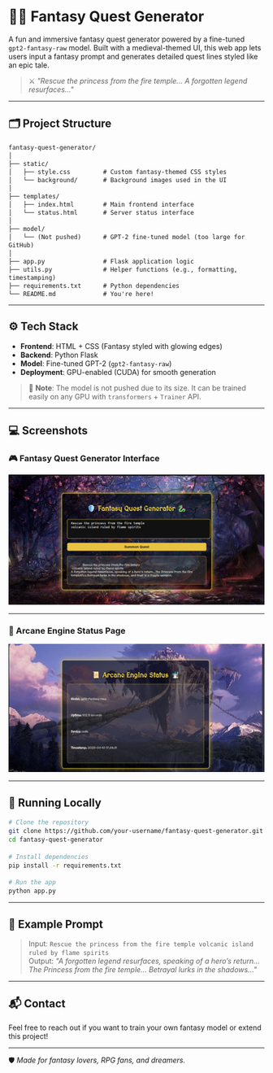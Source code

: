 
# 🧙‍♂️ Fantasy Quest Generator

A fun and immersive fantasy quest generator powered by a fine-tuned `gpt2-fantasy-raw` model. Built with a medieval-themed UI, this web app lets users input a fantasy prompt and generates detailed quest lines styled like an epic tale.

> ⚔️ *"Rescue the princess from the fire temple... A forgotten legend resurfaces..."*

---

## 🗂️ Project Structure

```
fantasy-quest-generator/
│
├── static/
│   ├── style.css         # Custom fantasy-themed CSS styles
│   └── background/       # Background images used in the UI
│
├── templates/
│   ├── index.html        # Main frontend interface
│   └── status.html       # Server status interface
│
├── model/
│   └── (Not pushed)      # GPT-2 fine-tuned model (too large for GitHub)
│
├── app.py                # Flask application logic
├── utils.py              # Helper functions (e.g., formatting, timestamping)
├── requirements.txt      # Python dependencies
└── README.md             # You're here!
```

---

## ⚙️ Tech Stack

- **Frontend**: HTML + CSS (Fantasy styled with glowing edges)
- **Backend**: Python Flask
- **Model**: Fine-tuned GPT-2 (`gpt2-fantasy-raw`)
- **Deployment**: GPU-enabled (CUDA) for smooth generation

> 🚫 **Note**: The model is not pushed due to its size. It can be trained easily on any GPU with `transformers` + `Trainer` API.

---

## 💻 Screenshots

### 🎮 Fantasy Quest Generator Interface

![Quest Demo](quest-demo.png)

---

### 📜 Arcane Engine Status Page

![Status Demo](status-demo.png)

---

## 🚀 Running Locally

```bash
# Clone the repository
git clone https://github.com/your-username/fantasy-quest-generator.git
cd fantasy-quest-generator

# Install dependencies
pip install -r requirements.txt

# Run the app
python app.py
```

---

## 🏁 Example Prompt

> Input: `Rescue the princess from the fire temple volcanic island ruled by flame spirits`  
> Output: *"A forgotten legend resurfaces, speaking of a hero’s return… The Princess from the fire temple... Betrayal lurks in the shadows..."*

---

## 📬 Contact

Feel free to reach out if you want to train your own fantasy model or extend this project!

---

🛡️ *Made for fantasy lovers, RPG fans, and dreamers.*
